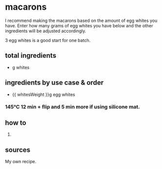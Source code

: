 <script setup lang="ts">
import WeightInput from '../components/WeightInput.vue';

const whitesWeight = ref(0);
</script>

# macarons

I recommend making the macarons based on the amount of egg whites you have. Enter how many grams of egg whites you have below and the other ingredients will be adjusted accordingly.

3 egg whites is a good start for one batch.

## total ingredients

- <WeightInput v-model="whitesWeight" /> g whites

## ingredients by use case & order

- {{ whitesWeight }}g egg whites

### 145°C 12 min + flip and 5 min more if using silicone mat.

## how to

1. 

## sources

My own recipe.
